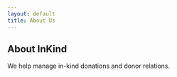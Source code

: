 ```yaml
---
layout: default
title: About Us
---
```

## About InKind
We help manage in-kind donations and donor relations.